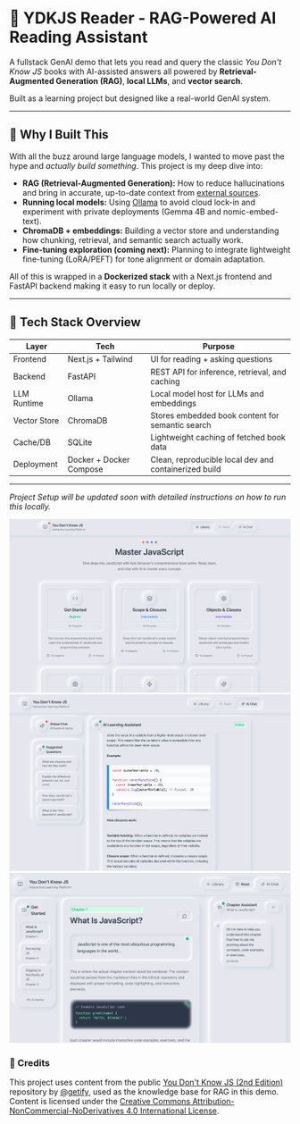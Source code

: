 # 🧠 YDKJS Reader - RAG-Powered AI Reading Assistant

A fullstack GenAI demo that lets you read and query the classic *You Don't Know JS* books with AI-assisted answers all powered by **Retrieval-Augmented Generation (RAG)**, **local LLMs**, and **vector search**.

Built as a learning project but designed like a real-world GenAI system.

---

## 🚀 Why I Built This

With all the buzz around large language models, I wanted to move past the hype and *actually build something*. This project is my deep dive into:

- **RAG (Retrieval-Augmented Generation):** How to reduce hallucinations and bring in accurate, up-to-date context from [external sources](https://github.com/getify/You-Dont-Know-JS/tree/2nd-ed/get-started).
- **Running local models:** Using [Ollama](https://ollama.com/) to avoid cloud lock-in and experiment with private deployments (Gemma 4B and nomic-embed-text).
- **ChromaDB + embeddings:** Building a vector store and understanding how chunking, retrieval, and semantic search actually work.
- **Fine-tuning exploration (coming next):** Planning to integrate lightweight fine-tuning (LoRA/PEFT) for tone alignment or domain adaptation.

All of this is wrapped in a **Dockerized stack** with a Next.js frontend and FastAPI backend making it easy to run locally or deploy.

---

## 🧱 Tech Stack Overview

| Layer        | Tech                     | Purpose                                                  |
| ------------ | ------------------------ | -------------------------------------------------------- |
| Frontend     | Next.js + Tailwind       | UI for reading + asking questions                       |
| Backend      | FastAPI                  | REST API for inference, retrieval, and caching          |
| LLM Runtime  | Ollama                   | Local model host for LLMs and embeddings                |
| Vector Store | ChromaDB                 | Stores embedded book content for semantic search        |
| Cache/DB     | SQLite                   | Lightweight caching of fetched book data                |
| Deployment   | Docker + Docker Compose  | Clean, reproducible local dev and containerized build   |

---

*Project Setup will be updated soon with detailed instructions on how to run this locally.*

![landing](./img.png)
![chapter_chat](./img2.png)
![whole_book_chat](./img3.png)

[//]: # (## Docker Setup)

[//]: # ()
[//]: # (This application has been dockerized to make deployment easier. The setup includes:)

[//]: # ()
[//]: # (- Python FastAPI backend)

[//]: # (- NextJS frontend)

[//]: # (- Ollama for LLM capabilities)

[//]: # (- ChromaDB for vector storage)

[//]: # (- SQLite for caching responses from the github repo)

[//]: # ()
[//]: # (### Prerequisites)

[//]: # ()
[//]: # (- Docker and Docker Compose installed on your system)

[//]: # (- At least 8GB of RAM available for Docker &#40;Ollama models require significant memory&#41;)

[//]: # ()
[//]: # (### Getting Started)

[//]: # ()
[//]: # (Here's how to get everything up and running:)

[//]: # ()
[//]: # (1. **Clone the repo**:)

[//]: # (   ```bash)

[//]: # (   git clone <repository-url>)

[//]: # (   cd ydkjs-reader)

[//]: # (   ```)

[//]: # ()
[//]: # (2. **Start the app with Docker** &#40;this spins up the fullstack + local model pipeline&#41;:)

[//]: # (   ```bash)

[//]: # (   docker-compose up -d)

[//]: # (   ```)

[//]: # ()
[//]: # (   On the first run, this will:)

[//]: # (   - Install dependencies)

[//]: # (   - Build the Next.js frontend and FastAPI backend)

[//]: # (   - Download Ollama models &#40;`gemma:4b`, `nomic-embed-text`&#41;)

[//]: # ()
[//]: # (3. **Access the app**:)

[//]: # (   - Frontend: [http://localhost:3000]&#40;http://localhost:3000&#41;)

[//]: # (   - Backend API: [http://localhost:8000]&#40;http://localhost:8000&#41;)

[//]: # ()
[//]: # (4. **&#40;Optional&#41; Stop the app**:)

[//]: # (   ```bash)

[//]: # (   docker-compose down)

[//]: # (   ```)

[//]: # ()
[//]: # (5. **&#40;Optional&#41; Rebuild after code changes**:)

[//]: # (   ```bash)

[//]: # (   docker-compose up -d --build)

[//]: # (   ```)

[//]: # ()
[//]: # (### Persistent Data)

[//]: # ()
[//]: # (The Docker setup includes volume mounts to ensure data persistence:)

[//]: # ()
[//]: # (- Ollama models are stored in a Docker volume)

[//]: # (- ChromaDB data is stored in `./server/chroma_db`)

[//]: # (- SQLite database is stored in `./server/app.db`)

[//]: # ()
[//]: # (### Stopping the Application)

[//]: # ()
[//]: # (```bash)

[//]: # (docker-compose down)

[//]: # (```)

[//]: # ()
[//]: # (### Rebuilding After Changes)

[//]: # ()
[//]: # (If you make changes to the code, rebuild the Docker image:)

[//]: # ()
[//]: # (```bash)

[//]: # (docker-compose up -d --build)

[//]: # (```)

[//]: # ()
[//]: # (### Resource Requirements)

[//]: # ()
[//]: # (Ollama requires significant resources, especially for running LLM models. The docker-compose.yml file includes resource limits, but you may need to adjust these based on your system capabilities.)

[//]: # ()
[//]: # (## Development)

[//]: # ()
[//]: # (For development purposes, you might want to run the components separately:)

[//]: # ()
[//]: # (### Backend &#40;Server&#41;)

[//]: # ()
[//]: # (```bash)

[//]: # (cd server)

[//]: # (pip install -r requirements.txt  # Create this file if it doesn't exist)

[//]: # (python entry.py)

[//]: # (```)

[//]: # ()
[//]: # (### Frontend &#40;Client&#41;)

[//]: # ()
[//]: # (```bash)

[//]: # (cd client)

[//]: # (npm install)

[//]: # (npm run dev)

[//]: # (```)

[//]: # ()
[//]: # (### Ollama)

[//]: # ()
[//]: # (Follow the installation instructions at [Ollama's website]&#40;https://ollama.com/download&#41; to install and run Ollama locally.)

[//]: # ()


### 🙏 Credits

This project uses content from the public [You Don't Know JS (2nd Edition)](https://github.com/getify/You-Dont-Know-JS) repository by [@getify](https://github.com/getify), used as the knowledge base for RAG in this demo.  
Content is licensed under the [Creative Commons Attribution-NonCommercial-NoDerivatives 4.0 International License](https://creativecommons.org/licenses/by-nc-nd/4.0/).